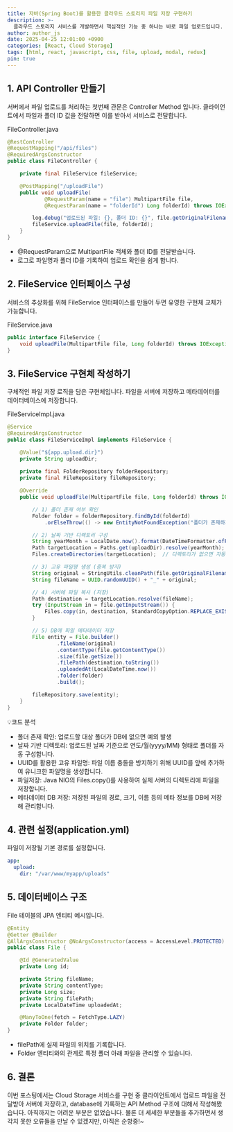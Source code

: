 ```yaml
---
title: 자바(Spring Boot)를 활용한 클라우드 스토리지 파일 저장 구현하기
description: >-
  클라우드 스토리지 서비스를 개발하면서 핵심적인 기능 중 하나는 바로 파일 업로드입니다. 이번 글에서는 자바(Spring Boot) 환경에서 파일 업로드 API와 이를 서버에 저장하는 방식을 실무 예제를 통해 자세히 설명하겠습니다.
author: author_js
date: 2025-04-25 12:01:00 +0900
categories: [React, Cloud Storage]
tags: [html, react, javascript, css, file, upload, modal, redux]
pin: true
---
```


## 1. API Controller 만들기

서버에서 파일 업로드를 처리하는 첫번째 관문은 Controller Method 입니다. 클라이언트에서 파일과 폴더 ID 값을 전달하면 이를 받아서 서비스로 전달합니다.

FileController.java
```java
@RestController
@RequestMapping("/api/files")
@RequiredArgsConstructor
public class FileController {

    private final FileService fileService;

    @PostMapping("/uploadFile")  
    public void uploadFile(
            @RequestParam(name = "file") MultipartFile file,
            @RequestParam(name = "folderId") Long folderId) throws IOException {

        log.debug("업로드된 파일: {}, 폴더 ID: {}", file.getOriginalFilename(), folderId);
        fileService.uploadFile(file, folderId);
    }
}
```
- @RequestParam으로 MultipartFile 객체와 폴더 ID를 전달받습니다.
- 로그로 파일명과 폴더 ID를 기록하여 업로드 확인을 쉽게 합니다.

## 2. FileService 인터페이스 구성

서비스의 추상화를 위해 FileService 인터페이스를 만들어 두면 유영한 구현체 교체가 가능합니다.

FileService.java
```java
public interface FileService {  
    void uploadFile(MultipartFile file, Long folderId) throws IOException;  
}
```

## 3. FileService 구현체 작성하기

구체적인 파일 저장 로직을 담은 구현체입니다. 파일을 서버에 저장하고 메타데이터를 데이터베이스에 저장합니다.

FileServiceImpl.java
```java
@Service
@RequiredArgsConstructor
public class FileServiceImpl implements FileService {

    @Value("${app.upload.dir}")  
    private String uploadDir;  
  
    private final FolderRepository folderRepository;  
    private final FileRepository fileRepository;

    @Override  
    public void uploadFile(MultipartFile file, Long folderId) throws IOException {  

        // 1) 폴더 존재 여부 확인
        Folder folder = folderRepository.findById(folderId)  
            .orElseThrow(() -> new EntityNotFoundException("폴더가 존재하지 않습니다: " + folderId));  

        // 2) 날짜 기반 디렉토리 구성
        String yearMonth = LocalDate.now().format(DateTimeFormatter.ofPattern("yyyy/MM"));  
        Path targetLocation = Paths.get(uploadDir).resolve(yearMonth);
        Files.createDirectories(targetLocation);  // 디렉토리가 없으면 자동 생성합니다.

        // 3) 고유 파일명 생성 (중복 방지)
        String original = StringUtils.cleanPath(file.getOriginalFilename());  
        String fileName = UUID.randomUUID() + "_" + original;

        // 4) 서버에 파일 복사 (저장)
        Path destination = targetLocation.resolve(fileName);  
        try (InputStream in = file.getInputStream()) {  
            Files.copy(in, destination, StandardCopyOption.REPLACE_EXISTING);  
        }

        // 5) DB에 파일 메타데이터 저장
        File entity = File.builder()
                .fileName(original)
                .contentType(file.getContentType())
                .size(file.getSize())
                .filePath(destination.toString())
                .uploadedAt(LocalDateTime.now())
                .folder(folder)
                .build();

        fileRepository.save(entity);  
    }
}
```

💡코드 분석
- 폴더 존재 확인: 업로드할 대상 폴더가 DB에 없으면 예외 발생
- 날짜 기반 디렉토리: 업로드된 날짜 기준으로 연도/월(yyyy/MM) 형태로 폴더를 자동 구성합니다.
- UUID를 활용한 고유 파일명: 파일 이름 충돌을 방지하기 위해 UUID를 앞에 추가하여 유니크한 파일명을 생성합니다.
- 파일저장: Java NIO의 Files.copy()를 사용하여 실제 서버의 디렉토리에 파일을 저장합니다.
- 메타데이터 DB 저장: 저장된 파일의 경로, 크기, 이름 등의 메타 정보를 DB에 저장해 관리합니다.

## 4. 관련 설정(application.yml)

파일이 저장될 기본 경로를 설정합니다.

```yaml
app:
  upload:
    dir: "/var/www/myapp/uploads"
```

## 5. 데이터베이스 구조

File 테이블의 JPA 엔티티 예시입니다.
```java
@Entity
@Getter @Builder
@AllArgsConstructor @NoArgsConstructor(access = AccessLevel.PROTECTED)
public class File {

    @Id @GeneratedValue
    private Long id;

    private String fileName;
    private String contentType;
    private Long size;
    private String filePath;
    private LocalDateTime uploadedAt;

    @ManyToOne(fetch = FetchType.LAZY)
    private Folder folder;
}
```
- filePath에 실제 파일의 위치를 기록합니다.
- Folder 엔티티와의 관계로 특정 폴더 아래 파일을 관리할 수 있습니다.

## 6. 결론

이번 포스팅에서는 Cloud Storage 서비스를 구현 중 클라이언트에서 업로드 파일을 전달받아 서버에 저장하고, database에 기록하는 API Method 구조에
대해서 작성해봤습니다. 아직까지는 어려운 부분은 없었습니다. 물론 더 세세한 부분들을 추가하면서 생각치 못한 오류들을 만날 수 있겠지만, 아직은 순항중!~

